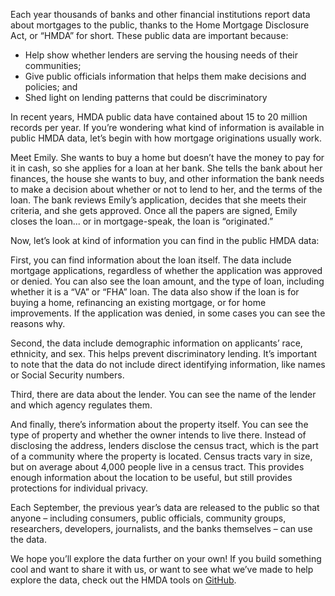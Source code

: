 Each year thousands of banks and other financial institutions report data about mortgages to the public, thanks to the Home Mortgage Disclosure Act, or “HMDA” for short. These public data are important because:


* Help show whether lenders are serving the housing needs of their communities;
* Give public officials information that helps them make decisions and policies; and
* Shed light on lending patterns that could be discriminatory

In recent years, HMDA public data have contained about 15 to 20 million records per year. If you’re wondering what kind of information is available in public HMDA data, let’s begin with how mortgage originations usually work.

Meet Emily. She wants to buy a home but doesn’t have the money to pay for it in cash, so she applies for a loan at her bank. She tells the bank about her finances, the house she wants to buy, and other information the bank needs to make a decision about whether or not to lend to her, and the terms of the loan. The bank reviews Emily’s application, decides that she meets their criteria, and she gets approved. Once all the papers are signed, Emily closes the loan... or in mortgage-speak, the loan is “originated.”

Now, let’s look at kind of information you can find in the public HMDA data:

First, you can find information about the loan itself. The data include mortgage applications, regardless of whether the application was approved or denied. You can also see the loan amount, and the type of loan, including whether it is a “VA” or “FHA” loan. The data also show if the loan is for buying a home, refinancing an existing mortgage, or for home improvements. If the application was denied, in some cases you can see the reasons why.

Second, the data include demographic information on applicants’ race, ethnicity, and sex. This helps prevent discriminatory lending. It’s important to note that the data do not include direct identifying information, like names or Social Security numbers.

Third, there are data about the lender. You can see the name of the lender and which agency regulates them.

And finally, there’s information about the property itself. You can see the type of property and whether the owner intends to live there. Instead of disclosing the address, lenders disclose the census tract, which is the part of a community where the property is located. Census tracts vary in size, but on average about 4,000 people live in a census tract. This provides enough information about the location to be useful, but still provides protections for individual privacy.

Each September, the previous year’s data are released to the public so that anyone – including consumers, public officials, community groups, researchers, developers, journalists, and the banks themselves – can use the data.

We hope you’ll explore the data further on your own! If you build something cool and want to share it with us, or want to see what we’ve made to help explore the data, check out the HMDA tools on [GitHub](http://github.com/cfpb "CFPB on Github").

